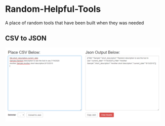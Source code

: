 # Random-Helpful-Tools
A place of random tools that have been built when they was needed


## CSV to JSON
![demo image](./demo.PNG)
